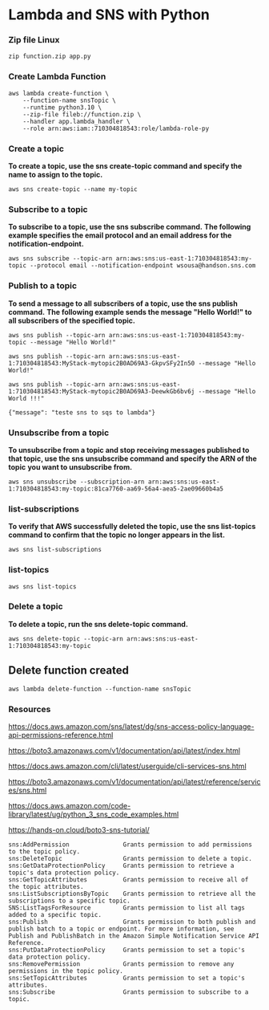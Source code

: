 # Lambda and SNS with Python


### Zip file Linux

```
zip function.zip app.py

```

### Create Lambda Function 

```
aws lambda create-function \
    --function-name snsTopic \
    --runtime python3.10 \
    --zip-file fileb://function.zip \
    --handler app.lambda_handler \
    --role arn:aws:iam::710304818543:role/lambda-role-py
```


### Create a topic
**To create a topic, use the sns create-topic command and specify the name to assign to the topic.**

```
aws sns create-topic --name my-topic
```

### Subscribe to a topic
**To subscribe to a topic, use the sns subscribe command.**
**The following example specifies the email protocol and an email address for the notification-endpoint.**

```
aws sns subscribe --topic-arn arn:aws:sns:us-east-1:710304818543:my-topic --protocol email --notification-endpoint wsousa@handson.sns.com
```

### Publish to a topic
**To send a message to all subscribers of a topic, use the sns publish command.**
**The following example sends the message "Hello World!" to all subscribers of the specified topic.**

```
aws sns publish --topic-arn arn:aws:sns:us-east-1:710304818543:my-topic --message "Hello World!"

aws sns publish --topic-arn arn:aws:sns:us-east-1:710304818543:MyStack-mytopic2B0AD69A3-GkpvSFy2In50 --message "Hello World!"

aws sns publish --topic-arn arn:aws:sns:us-east-1:710304818543:MyStack-mytopic2B0AD69A3-DeewkGb6bv6j --message "Hello World !!!"

{"message": "teste sns to sqs to lambda"}

```

### Unsubscribe from a topic
**To unsubscribe from a topic and stop receiving messages published to that topic, use the sns unsubscribe command and specify the ARN of the topic** 
**you want to unsubscribe from.**
```
aws sns unsubscribe --subscription-arn arn:aws:sns:us-east-1:710304818543:my-topic:81ca7760-aa69-56a4-aea5-2ae09660b4a5
```


### list-subscriptions
**To verify that AWS successfully deleted the topic, use the sns list-topics command to confirm that the topic no longer appears in the list.**
```
aws sns list-subscriptions
```

### list-topics
```
aws sns list-topics
```

### Delete a topic
**To delete a topic, run the sns delete-topic command.**
```
aws sns delete-topic --topic-arn arn:aws:sns:us-east-1:710304818543:my-topic
```

## Delete function created
```
aws lambda delete-function --function-name snsTopic
```

### Resources

https://docs.aws.amazon.com/sns/latest/dg/sns-access-policy-language-api-permissions-reference.html

https://boto3.amazonaws.com/v1/documentation/api/latest/index.html

https://docs.aws.amazon.com/cli/latest/userguide/cli-services-sns.html

https://boto3.amazonaws.com/v1/documentation/api/latest/reference/services/sns.html

https://docs.aws.amazon.com/code-library/latest/ug/python_3_sns_code_examples.html

https://hands-on.cloud/boto3-sns-tutorial/



```
sns:AddPermission 	            Grants permission to add permissions to the topic policy.
sns:DeleteTopic 	            Grants permission to delete a topic.
sns:GetDataProtectionPolicy 	Grants permission to retrieve a topic's data protection policy.
sns:GetTopicAttributes 	        Grants permission to receive all of the topic attributes.
sns:ListSubscriptionsByTopic 	Grants permission to retrieve all the subscriptions to a specific topic.
SNS:ListTagsForResource 	    Grants permission to list all tags added to a specific topic.
sns:Publish 	                Grants permission to both publish and publish batch to a topic or endpoint. For more information, see Publish and PublishBatch in the Amazon Simple Notification Service API Reference.
sns:PutDataProtectionPolicy 	Grants permission to set a topic's data protection policy.
sns:RemovePermission 	        Grants permission to remove any permissions in the topic policy.
sns:SetTopicAttributes 	        Grants permission to set a topic's attributes.
sns:Subscribe 	                Grants permission to subscribe to a topic.
```

 	                